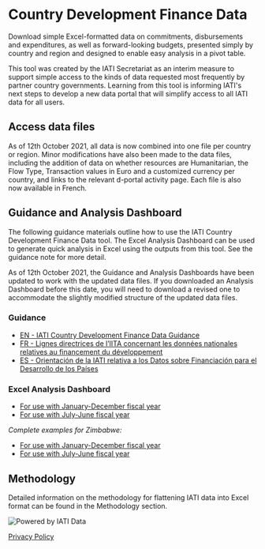 # Country Development Finance Data

Download simple Excel-formatted data on commitments, disbursements and expenditures, as well as forward-looking budgets, presented simply by country and region and designed to enable easy analysis in a pivot table.

This tool was created by the IATI Secretariat as an interim measure to support simple access to the kinds of data requested most frequently by partner country governments. Learning from this tool is informing IATI's next steps to develop a new data portal that will simplify access to all IATI data for all users.

## Access data files

As of 12th October 2021, all data is now combined into one file per country or region. Minor modifications have also been made to the data files, including the addition of data on whether resources are Humanitarian, the Flow Type, Transaction values in Euro and a customized currency per country, and links to the relevant d-portal activity page. Each file is also now available in French.

<DownloadFile />

## Guidance and Analysis Dashboard

The following guidance materials outline how to use the IATI Country Development Finance Data tool. The Excel Analysis Dashboard can be used to generate quick analysis in Excel using the outputs from this tool. See the guidance note for more detail.

As of 12th October 2021, the Guidance and Analysis Dashboards have been updated to work with the updated data files. If you downloaded an Analysis Dashboard before this date, you will need to download a revised one to accommodate the slightly modified structure of the updated data files.

### Guidance

* [EN - IATI Country Development Finance Data Guidance](IATI%20CDFD%20Guidance_v1_EN.pdf)
* [FR - Lignes directrices de l’IITA concernant les données nationales
relatives au financement du développement](L'IITA%20CDFD%20Lignes%20Directrices_v1_FR.pdf)
* [ES - Orientación de la IATI relativa a los Datos sobre Financiación para el
Desarrollo de los Países](Orientación%20para%20la%20CDFD%20de%20IATI_v1_ES.pdf)

### Excel Analysis Dashboard

* [For use with January-December fiscal year](IATI%20CDFD%20Analysis%20Dashboard_Jan-Dec.xlsx)
* [For use with July-June fiscal year](IATI%20CDFD%20Analysis%20Dashboard_Jul-Jun.xlsx)

_Complete examples for Zimbabwe:_

* [For use with January-December fiscal year](IATI%20CDFD%20Analysis%20Dashboard_Jan-Dec_Zimbabwe%20Example.xlsx)
* [For use with July-June fiscal year](IATI%20CDFD%20Analysis%20Dashboard_Jul-Jun_Zimbabwe%20Example.xlsx)

## Methodology
Detailed information on the methodology for flattening IATI data into Excel format can be found in the Methodology section.

<p class="center-logo">
	<img src="/powered-by-iati.png" alt="Powered by IATI Data" />
</p>

[Privacy Policy](https://iatistandard.org/en/privacy-policy/)